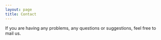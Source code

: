 ```yaml
---
layout: page
title: Contact
---
```


If you are having any problems, any questions or suggestions, feel free to mail us.
